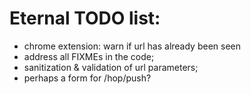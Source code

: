 # Eternal TODO list:

* chrome extension: warn if url has already been seen
* address all FIXMEs in the code;
* sanitization & validation of url parameters;
* perhaps a form for /hop/push?

